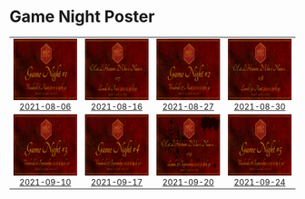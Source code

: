 
# Game Night Poster

<table>
<tr>
<td align="center">
<img alt="Poster for 2021-08-06 game night" src="thumbs/2021-08-06.png" width="192" height="108" /><br /><a href="posters/2021-08-06">2021-08-06</a>
</td>
<td align="center">
<img alt="Poster for 2021-08-16 game night" src="thumbs/2021-08-16.png" width="192" height="108" /><br /><a href="posters/2021-08-16">2021-08-16</a>
</td>
<td align="center">
<img alt="Poster for 2021-08-27 game night" src="thumbs/2021-08-27.png" width="192" height="108" /><br /><a href="posters/2021-08-27">2021-08-27</a>
</td>
<td align="center">
<img alt="Poster for 2021-08-30 game night" src="thumbs/2021-08-30.png" width="192" height="108" /><br /><a href="posters/2021-08-30">2021-08-30</a>
</td>
</tr>
<tr>
<td align="center">
<img alt="Poster for 2021-09-10 game night" src="thumbs/2021-09-10.png" width="192" height="108" /><br /><a href="posters/2021-09-10">2021-09-10</a>
</td>
<td align="center">
<img alt="Poster for 2021-09-17 game night" src="thumbs/2021-09-17.png" width="192" height="108" /><br /><a href="posters/2021-09-17">2021-09-17</a>
</td>
<td align="center">
<img alt="Poster for 2021-09-20 game night" src="thumbs/2021-09-20.png" width="192" height="108" /><br /><a href="posters/2021-09-20">2021-09-20</a>
</td>
<td align="center">
<img alt="Poster for 2021-09-24 game night" src="thumbs/2021-09-24.png" width="192" height="108" /><br /><a href="posters/2021-09-24">2021-09-24</a>
</td>
</tr>
</table>
